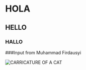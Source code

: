 # HOLA 
## HELLO
### HALLO


###Input from Muhammad Firdausyi 

![CARRICATURE OF A CAT](https://i.pinimg.com/736x/c9/55/3c/c9553cfaf523d9c0171755bc83d4821c.jpg)
